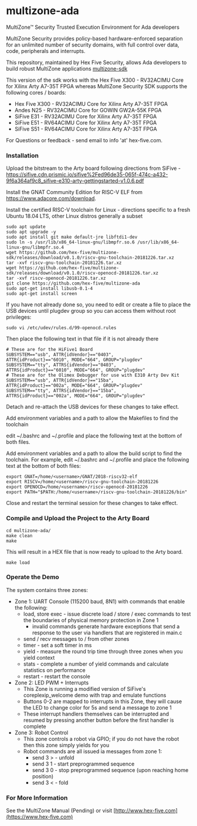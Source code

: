 # multizone-ada
MultiZone™ Security Trusted Execution Environment for Ada developers

MultiZone Security provides policy-based hardware-enforced separation for an unlimited number of security domains, with full control over data, code, peripherals and interrupts.

This repository, maintained by Hex Five Security, allows Ada developers to build robust MultiZone applications 
[multizone-sdk](https://github.com/hex-five/multizone-sdk)

This version of the sdk works with the Hex Five X300 - RV32ACIMU Core for Xilinx Arty
A7-35T FPGA whereas MultiZone Security SDK supports the following cores /
boards:
 - Hex Five X300 - RV32ACIMU Core for Xilinx Arty A7-35T FPGA
 - Andes  N25 - RV32ACIMU Core for GOWIN GW2A-55K FPGA
 - SiFive E31 - RV32ACIMU Core for Xilinx Arty A7-35T FPGA
 - SiFive E51 - RV64ACIMU Core for Xilinx Arty A7-35T FPGA
 - SiFive S51 - RV64ACIMU Core for Xilinx Arty A7-35T FPGA

For Questions or feedback - send email to info 'at' hex-five.com.

### Installation ###

Upload the bitstream to the Arty board following directions from SiFive - https://sifive.cdn.prismic.io/sifive%2Fed96de35-065f-474c-a432-9f6a364af9c8_sifive-e310-arty-gettingstarted-v1.0.6.pdf

Install the GNAT Community Edition for RISC-V ELF from https://www.adacore.com/download.

Install the certified RISC-V toolchain for Linux - directions specific to a fresh Ubuntu 18.04 LTS, other Linux distros generally a subset
 ```
 sudo apt update
 sudo apt upgrade -y
 sudo apt install git make default-jre libftdi1-dev
 sudo ln -s /usr/lib/x86_64-linux-gnu/libmpfr.so.6 /usr/lib/x86_64-linux-gnu/libmpfr.so.4
 wget https://github.com/hex-five/multizone-sdk/releases/download/v0.1.0/riscv-gnu-toolchain-20181226.tar.xz
 tar -xvf riscv-gnu-toolchain-20181226.tar.xz
 wget https://github.com/hex-five/multizone-sdk/releases/download/v0.1.0/riscv-openocd-20181226.tar.xz
 tar -xvf riscv-openocd-20181226.tar.xz
 git clone https://github.com/hex-five/multizone-ada
 sudo apt-get install libusb-0.1-4
 sudo apt-get install screen
```

If you have not already done so, you need to edit or create a file to place the USB devices until plugdev group so you can access them without root privileges:
```
sudo vi /etc/udev/rules.d/99-openocd.rules
```
Then place the following text in that file if it is not already there
```
# These are for the HiFive1 Board
SUBSYSTEM=="usb", ATTR{idVendor}=="0403",
ATTR{idProduct}=="6010", MODE="664", GROUP="plugdev"
SUBSYSTEM=="tty", ATTRS{idVendor}=="0403",
ATTRS{idProduct}=="6010", MODE="664", GROUP="plugdev"
# These are for the Olimex Debugger for use with E310 Arty Dev Kit
SUBSYSTEM=="usb", ATTR{idVendor}=="15ba",
ATTR{idProduct}=="002a", MODE="664", GROUP="plugdev"
SUBSYSTEM=="tty", ATTRS{idVendor}=="15ba",
ATTRS{idProduct}=="002a", MODE="664", GROUP="plugdev"
```
Detach and re-attach the USB devices for these changes to take effect.

Add environment variables and a path to allow the Makefiles to find the toolchain

edit ~/.bashrc and ~/.profile and place the following text at the bottom of both files.

Add environment variables and a path to allow the build script to find the
toolchain. For example, edit ~/.bashrc and ~/.profile and place the following
text at the bottom of both files:
```
export GNAT=/home/<username>/GNAT/2018-riscv32-elf
export RISCV=/home/<username>/riscv-gnu-toolchain-20181226
export OPENOCD=/home/<username>/riscv-openocd-20181226
export PATH="$PATH:/home/<username>/riscv-gnu-toolchain-20181226/bin"
```
Close and restart the terminal session for these changes to take effect.

### Compile and Upload the Project to the Arty Board ###

```
cd multizone-ada/
make clean
make
```

This will result in a HEX file that is now ready to upload to the Arty board.

```
make load
```

### Operate the Demo ###

The system contains three zones:
 - Zone 1: UART Console (115200 baud, 8N1) with commands that enable the following:
   - load, store exec - issue discrete load / store / exec commands to test the boundaries of physical memory protection in Zone 1
     - invalid commands generate hardware exceptions that send a response to the user via handlers that are registered in main.c
   - send / recv messages to / from other zones
   - timer - set a soft timer in ms 
   - yield - measure the round trip time through three zones when you yield context
   - stats - complete a number of yield commands and calculate statistics on performance
   - restart - restart the console
 - Zone 2: LED PWM + Interrupts
   - This Zone is running a modified version of SiFive's coreplexip_welcome demo with trap and emulate functions
   - Buttons 0-2 are mapped to interrupts in this Zone, they will cause the LED to change color for 5s and send a message to zone 1
   - These interrupt handlers themselves can be interrupted and resumed by pressing another button before the first handler is complete
 - Zone 3: Robot Control
   - This zone controls a robot via GPIO; if you do not have the robot then this zone simply yields for you
   - Robot commands are all issued ia messages from zone 1:
     - send 3 > - unfold
     - send 3 1 - start preprogrammed sequence
     - send 3 0 - stop preprogrammed sequence (upon reaching home position)
     - send 3 < - fold
 
### For More Information ###

See the MultiZone Manual (Pending) or visit [http://www.hex-five.com](https://www.hex-five.com)
